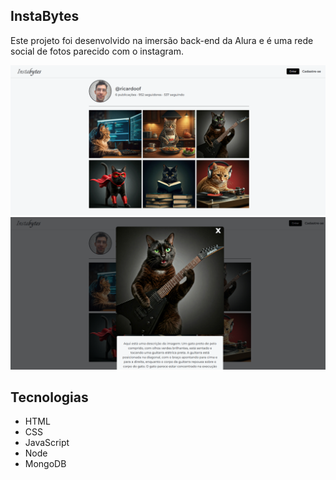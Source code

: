 ## InstaBytes 
Este projeto foi desenvolvido na imersão back-end da Alura e é uma rede social de fotos parecido com o instagram.

<img src="web/assets/images/home.png">
<img src="web/assets/images/post.png">

## Tecnologias
- HTML
- CSS
- JavaScript
- Node
- MongoDB
